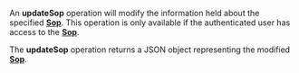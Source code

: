 <a name="updateSop"></a>An **updateSop** operation will modify the information held about the specified <a href="#sops">**Sop**</a>. This operation is only available if the authenticated user has access to the <a href="#sops">**Sop**</a>.

The **updateSop** operation returns a JSON object representing the modified <a href="#sops">**Sop**</a>.

